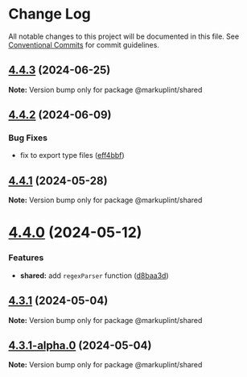 # Change Log

All notable changes to this project will be documented in this file.
See [Conventional Commits](https://conventionalcommits.org) for commit guidelines.

## [4.4.3](https://github.com/markuplint/markuplint/compare/@markuplint/shared@4.4.2...@markuplint/shared@4.4.3) (2024-06-25)

**Note:** Version bump only for package @markuplint/shared





## [4.4.2](https://github.com/markuplint/markuplint/compare/@markuplint/shared@4.4.1...@markuplint/shared@4.4.2) (2024-06-09)

### Bug Fixes

- fix to export type files ([eff4bbf](https://github.com/markuplint/markuplint/commit/eff4bbfd127574809dc5e15d7cafe87699758ee0))

## [4.4.1](https://github.com/markuplint/markuplint/compare/@markuplint/shared@4.4.0...@markuplint/shared@4.4.1) (2024-05-28)

**Note:** Version bump only for package @markuplint/shared

# [4.4.0](https://github.com/markuplint/markuplint/compare/@markuplint/shared@4.3.1...@markuplint/shared@4.4.0) (2024-05-12)

### Features

- **shared:** add `regexParser` function ([d8baa3d](https://github.com/markuplint/markuplint/commit/d8baa3d3ce33eb5e647d8353fd3065ba2926fd9f))

## [4.3.1](https://github.com/markuplint/markuplint/compare/@markuplint/shared@4.3.1-alpha.0...@markuplint/shared@4.3.1) (2024-05-04)

**Note:** Version bump only for package @markuplint/shared

## [4.3.1-alpha.0](https://github.com/markuplint/markuplint/compare/@markuplint/shared@4.3.0...@markuplint/shared@4.3.1-alpha.0) (2024-05-04)

**Note:** Version bump only for package @markuplint/shared

